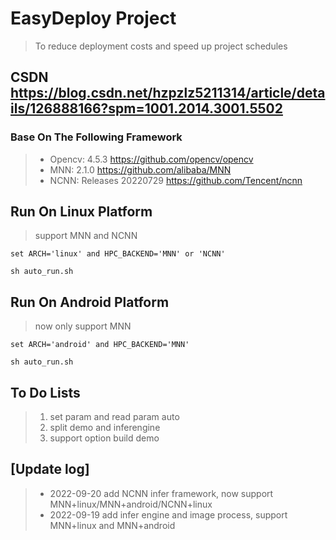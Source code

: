 # EasyDeploy Project
> To reduce deployment costs and speed up project schedules
## CSDN https://blog.csdn.net/hzpzlz5211314/article/details/126888166?spm=1001.2014.3001.5502

### Base On The Following Framework
>+ Opencv: 4.5.3 https://github.com/opencv/opencv 
>+ MNN: 2.1.0 https://github.com/alibaba/MNN      
>+ NCNN: Releases 20220729 https://github.com/Tencent/ncnn

## Run On Linux Platform
> support MNN and NCNN
```
set ARCH='linux' and HPC_BACKEND='MNN' or 'NCNN'

sh auto_run.sh
```

## Run On Android Platform
> now only support MNN
```
set ARCH='android' and HPC_BACKEND='MNN'

sh auto_run.sh
```

## To Do Lists
>1. set param and read param auto
>2. split demo and inferengine
>3. support option build demo

## [Update log]

>+ 2022-09-20 add NCNN infer framework, now support MNN+linux/MNN+android/NCNN+linux
>+ 2022-09-19 add infer engine and image process, support MNN+linux and MNN+android

